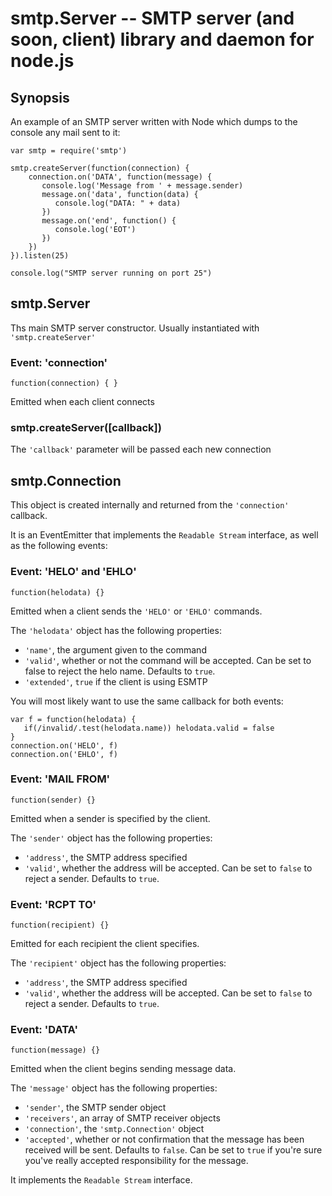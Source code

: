 smtp.Server -- SMTP server (and soon, client) library and daemon for node.js
============================================================================

## Synopsis

An example of an SMTP server written with Node which dumps to the console
any mail sent to it:

    var smtp = require('smtp')

    smtp.createServer(function(connection) {
        connection.on('DATA', function(message) {
           console.log('Message from ' + message.sender)
           message.on('data', function(data) {
              console.log("DATA: " + data)
           })
           message.on('end', function() {
              console.log('EOT')
           })      
        })
    }).listen(25)

    console.log("SMTP server running on port 25")

## smtp.Server

Ths main SMTP server constructor. Usually instantiated with
`'smtp.createServer'`

### Event: 'connection'

`function(connection) { }`

Emitted when each client connects

### smtp.createServer([callback])

The `'callback'` parameter will be passed each new connection

## smtp.Connection

This object is created internally and returned from the `'connection'`
callback.

It is an EventEmitter that implements the `Readable Stream` interface, as
well as the following events:

### Event: 'HELO' and 'EHLO'

`function(helodata) {}`

Emitted when a client sends the `'HELO'` or `'EHLO'` commands.

The `'helodata'` object has the following properties:

* `'name'`, the argument given to the command
* `'valid'`, whether or not the command will be accepted. Can be set to
  false to reject the helo name. Defaults to `true`.
* `'extended'`, `true` if the client is using ESMTP

You will most likely want to use the same callback for both events:

    var f = function(helodata) {
       if(/invalid/.test(helodata.name)) helodata.valid = false
    }
    connection.on('HELO', f)
    connection.on('EHLO', f)

### Event: 'MAIL FROM'

`function(sender) {}`

Emitted when a sender is specified by the client.

The `'sender'` object has the following properties:

* `'address'`, the SMTP address specified
* `'valid'`, whether the address will be accepted. Can be set to `false` to
  reject a sender. Defaults to `true`.

### Event: 'RCPT TO'

`function(recipient) {}`

Emitted for each recipient the client specifies.

The `'recipient'` object has the following properties:

* `'address'`, the SMTP address specified
* `'valid'`, whether the address will be accepted. Can be set to `false` to
  reject a sender. Defaults to `true`.

### Event: 'DATA'

`function(message) {}`

Emitted when the client begins sending message data.

The `'message'` object has the following properties:

* `'sender'`, the SMTP sender object
* `'receivers'`, an array of SMTP receiver objects
* `'connection'`, the `'smtp.Connection'` object
* `'accepted'`, whether or not confirmation that the message has been
  received will be sent. Defaults to `false`. Can be set to `true` if you're
  sure you've really accepted responsibility for the message.

It implements the `Readable Stream` interface.
